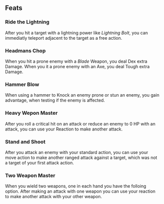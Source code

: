 ## Feats

### Ride the Lightning
After you hit a target with a lightning power like *Lightning Bolt*, you can immediatly teleport adjacent to the target as a free action.

### Headmans Chop
When you hit a prone enemy with a *Blade* Weapon, you deal Dex extra Damage.
When you it a prone enemy with an Axe, you deal Tough extra Damage.

### Hammer Blow
When using a hammer to Knock an enemy prone or stun an enemy, you gain advantage, when testing if the enemy is affected.

### Heavy Wepon Master
After you roll a critical hit on an attack or reduce an enemy to 0 HP with an attack,
you can use your Reaction to make another attack.

### Stand and Shoot
After you attack an enemy with your standard action, you can use your move action to make another ranged attack against a target, which was not a target of your first attack action.

### Two Weapon Master
When you wield two weapons, one in each hand you have the folloing option.
After making an attack with one weapon you can use your reaction to make another attack with your other weapon.
